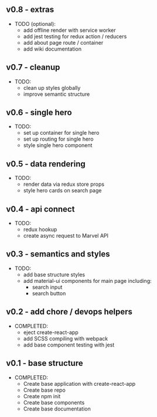## v0.8 - extras

- TODO (optional):
	+ add offline render with service worker
	+ add jest testing for redux action / reducers
	+ add about page route / container
	+ add wiki documentation

## v0.7 - cleanup

- TODO:
	+ clean up styles globally
	+ improve semantic structure

## v0.6 - single hero

- TODO:
	+ set up container for single hero
	+ set up routing for single hero
	+ style single hero component

## v0.5 - data rendering

- TODO:
	+ render data via redux store props
	+ style hero cards on search page

## v0.4 - api connect

- TODO:
	+ redux hookup
	+ create async request to Marvel API

## v0.3 - semantics and styles

- TODO:
	+ add base structure styles
	+ add material-ui components for main page including:
		* search input
		* search button

## v0.2 - add chore / devops helpers

- COMPLETED:
	+ eject create-react-app
	+ add SCSS compiling with webpack
	+ add base component testing with jest

## v0.1 - base structure

- COMPLETED:
	+ Create base application with create-react-app
	+ Create base repo
	+ Create npm init
	+ Create base components
	+ Create base documentation